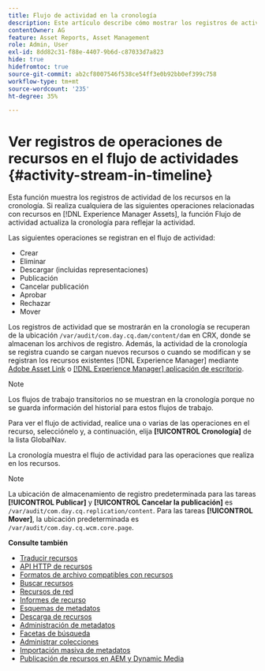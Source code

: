 ```yaml
---
title: Flujo de actividad en la cronología
description: Este artículo describe cómo mostrar los registros de actividad de los recursos en la cronología.
contentOwner: AG
feature: Asset Reports, Asset Management
role: Admin, User
exl-id: 8dd82c31-f88e-4407-9b6d-c87033d7a823
hide: true
hidefromtoc: true
source-git-commit: ab2cf8007546f538ce54ff3e0b92bb0ef399c758
workflow-type: tm+mt
source-wordcount: '235'
ht-degree: 35%

---
```


# Ver registros de operaciones de recursos en el flujo de actividades {#activity-stream-in-timeline}

Esta función muestra los registros de actividad de los recursos en la cronología. Si realiza cualquiera de las siguientes operaciones relacionadas con recursos en [!DNL Experience Manager Assets], la función Flujo de actividad actualiza la cronología para reflejar la actividad.

Las siguientes operaciones se registran en el flujo de actividad:

* Crear
* Eliminar
* Descargar (incluidas representaciones)
* Publicación
* Cancelar publicación
* Aprobar
* Rechazar
* Mover

Los registros de actividad que se mostrarán en la cronología se recuperan de la ubicación `/var/audit/com.day.cq.dam/content/dam` en CRX, donde se almacenan los archivos de registro. Además, la actividad de la cronología se registra cuando se cargan nuevos recursos o cuando se modifican y se registran los recursos existentes [!DNL Experience Manager] mediante [Adobe Asset Link](https://helpx.adobe.com/es/enterprise/using/manage-assets-using-adobe-asset-link.html) o [[!DNL Experience Manager] aplicación de escritorio](https://experienceleague.adobe.com/docs/experience-manager-desktop-app/using/release-notes.html).

>[!NOTE]
>
>Los flujos de trabajo transitorios no se muestran en la cronología porque no se guarda información del historial para estos flujos de trabajo.

Para ver el flujo de actividad, realice una o varias de las operaciones en el recurso, selecciónelo y, a continuación, elija **[!UICONTROL Cronología]** de la lista GlobalNav.

<!-- ![timeline-2](assets/timeline-2.png) -->

La cronología muestra el flujo de actividad para las operaciones que realiza en los recursos.

<!-- ![activity_stream](assets/activity_stream.png) -->

>[!NOTE]
>
>La ubicación de almacenamiento de registro predeterminada para las tareas **[!UICONTROL Publicar]** y **[!UICONTROL Cancelar la publicación]** es `/var/audit/com.day.cq.replication/content`. Para las tareas **[!UICONTROL Mover]**, la ubicación predeterminada es `/var/audit/com.day.cq.wcm.core.page`.

**Consulte también**

* [Traducir recursos](translate-assets.md)
* [API HTTP de recursos](mac-api-assets.md)
* [Formatos de archivo compatibles con recursos](file-format-support.md)
* [Buscar recursos](search-assets.md)
* [Recursos de red](use-assets-across-connected-assets-instances.md)
* [Informes de recurso](asset-reports.md)
* [Esquemas de metadatos](metadata-schemas.md)
* [Descarga de recursos](download-assets-from-aem.md)
* [Administración de metadatos](manage-metadata.md)
* [Facetas de búsqueda](search-facets.md)
* [Administrar colecciones](manage-collections.md)
* [Importación masiva de metadatos](metadata-import-export.md)
* [Publicación de recursos en AEM y Dynamic Media](/help/assets/publish-assets-to-aem-and-dm.md)
